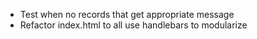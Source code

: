 - Test when no records that get appropriate message
- Refactor index.html to all use handlebars to modularize
